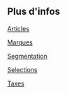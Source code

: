 ## Plus d'infos

<a class='see-also' href='articles.html'><span class='title'>Articles</span></a>

<a class='see-also' href='marques.html'><span class='title'>Marques</span></a>

<a class='see-also' href='segmentation.html'><span class='title'>Segmentation</span></a>

<a class='see-also' href='selections.html'><span class='title'>Selections</span></a>

<a class='see-also' href='taxes.html'><span class='title'>Taxes</span></a>

